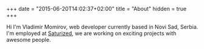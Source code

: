 +++
date = "2015-06-20T14:02:37+02:00"
title = "About"
hidden = true
+++

Hi I'm Vladimir Momirov, web developer currently based in Novi Sad, Serbia. I'm employed at [Saturized](http://www.saturized.com), we are working on exciting projects with awesome people.
